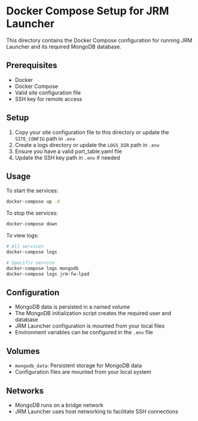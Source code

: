 # Docker Compose Setup for JRM Launcher

This directory contains the Docker Compose configuration for running JRM Launcher and its required MongoDB database.

## Prerequisites

- Docker
- Docker Compose
- Valid site configuration file
- SSH key for remote access

## Setup

1. Copy your site configuration file to this directory or update the `SITE_CONFIG` path in `.env`
2. Create a logs directory or update the `LOGS_DIR` path in `.env`
3. Ensure you have a valid port_table.yaml file
4. Update the SSH key path in `.env` if needed

## Usage

To start the services:

```bash
docker-compose up -d
```

To stop the services:

```bash
docker-compose down
```

To view logs:

```bash
# All services
docker-compose logs

# Specific service
docker-compose logs mongodb
docker-compose logs jrm-fw-lpad
```

## Configuration

- MongoDB data is persisted in a named volume
- The MongoDB initialization script creates the required user and database
- JRM Launcher configuration is mounted from your local files
- Environment variables can be configured in the `.env` file

## Volumes

- `mongodb_data`: Persistent storage for MongoDB data
- Configuration files are mounted from your local system

## Networks

- MongoDB runs on a bridge network
- JRM Launcher uses host networking to facilitate SSH connections 